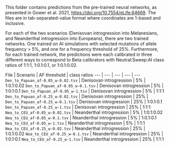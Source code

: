This folder contains predictions from the pre-trained neural networks,
as presented in Gower et al. 2021, https://doi.org/10.7554/eLife.64669.
The files are in tab-separated-value format where coordinates are 1-based
and inclusive.

For each of the two scenarios (Denisovan introgression into Melanesians,
and Neanderthal introgression into Europeans), there are two trained networks.
One trained on AI simulations with selected mutations of allele frequency > 5%,
and one for a frequency threshold of 25%.
Furthermore, for each trained network, the predictions were each calibrated in
three different ways to correspond to Beta calibrators with Neutral:Sweep:AI
class ratios of 1:1:1, 1:0.1:0.1, or 1:0.1:0.02.

File | Scenario | AF threshold | class ratios
--- | --- | --- | --- | ---
`Den_to_Papuan_af-0.05_w-0.02.tsv` | Denisovan introgression | 5% | 1:0.1:0.02
`Den_to_Papuan_af-0.05_w-0.1.tsv` | Denisovan introgression | 5% | 1:0.1:0.1
`Den_to_Papuan_af-0.05_w-1.tsv` | Denisovan introgression | 5% | 1:1:1
`Den_to_Papuan_af-0.25_w-0.02.tsv` | Denisovan introgression | 25% | 
`Den_to_Papuan_af-0.25_w-0.1.tsv` | Denisovan introgression | 25% | 1:0.1:0.1
`Den_to_Papuan_af-0.25_w-1.tsv` | Denisovan introgression | 25% | 1:1:1
`Nea_to_CEU_af-0.05_w-0.02.tsv` | Neanderthal introgression | 5% | 1:0.1:0.02
`Nea_to_CEU_af-0.05_w-0.1.tsv` | Neanderthal introgression | 5% | 1:0.1:0.1
`Nea_to_CEU_af-0.05_w-1.tsv` | Neanderthal introgression | 5% | 1:1:1
`Nea_to_CEU_af-0.25_w-0.02.tsv` | Neanderthal introgression | 25% | 1:0.1:0.02
`Nea_to_CEU_af-0.25_w-0.1.tsv` | Neanderthal introgression | 25% | 1:0.1:0.1
`Nea_to_CEU_af-0.25_w-1.tsv` | Neanderthal introgression | 25% | 1:1:1
